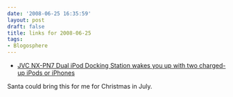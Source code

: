 ```yaml
---
date: '2008-06-25 16:35:59'
layout: post
draft: false
title: links for 2008-06-25
tags:
- Blogosphere
---
```


* [JVC NX-PN7 Dual iPod Docking Station wakes you up with two charged-up iPods or iPhones](http://dvice.com/archives/2008/06/jvc_nxpn7_dual.php)

Santa could bring this for me for Christmas in July.